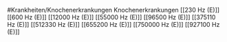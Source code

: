 #Krankheiten/Knochenerkrankungen
Knochenerkrankungen
[[230 Hz (E)]]
[[600 Hz (E)]]
[[12000 Hz (E)]]
[[55000 Hz (E)]]
[[96500 Hz (E)]]
[[375110 Hz (E)]]
[[512330 Hz (E)]]
[[655200 Hz (E)]]
[[750000 Hz (E)]]
[[927100 Hz (E)]]